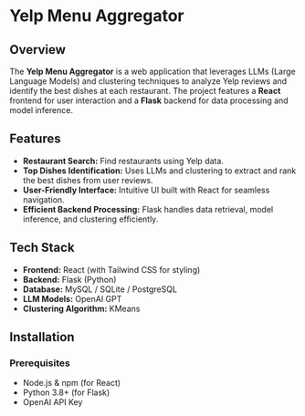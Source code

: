 # Yelp Menu Aggregator

## Overview
The **Yelp Menu Aggregator** is a web application that leverages LLMs (Large Language Models) and clustering techniques to analyze Yelp reviews and identify the best dishes at each restaurant. The project features a **React** frontend for user interaction and a **Flask** backend for data processing and model inference.

## Features
- **Restaurant Search:** Find restaurants using Yelp data.
- **Top Dishes Identification:** Uses LLMs and clustering to extract and rank the best dishes from user reviews.
- **User-Friendly Interface:** Intuitive UI built with React for seamless navigation.
- **Efficient Backend Processing:** Flask handles data retrieval, model inference, and clustering efficiently.

## Tech Stack
- **Frontend:** React (with Tailwind CSS for styling)
- **Backend:** Flask (Python)
- **Database:** MySQL / SQLite / PostgreSQL
- **LLM Models:** OpenAI GPT
- **Clustering Algorithm:** KMeans

## Installation
### Prerequisites
- Node.js & npm (for React)
- Python 3.8+ (for Flask)
- OpenAI API Key
